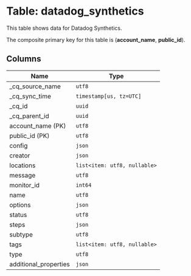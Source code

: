 # Table: datadog_synthetics

This table shows data for Datadog Synthetics.

The composite primary key for this table is (**account_name**, **public_id**).

## Columns

| Name          | Type          |
| ------------- | ------------- |
|_cq_source_name|`utf8`|
|_cq_sync_time|`timestamp[us, tz=UTC]`|
|_cq_id|`uuid`|
|_cq_parent_id|`uuid`|
|account_name (PK)|`utf8`|
|public_id (PK)|`utf8`|
|config|`json`|
|creator|`json`|
|locations|`list<item: utf8, nullable>`|
|message|`utf8`|
|monitor_id|`int64`|
|name|`utf8`|
|options|`json`|
|status|`utf8`|
|steps|`json`|
|subtype|`utf8`|
|tags|`list<item: utf8, nullable>`|
|type|`utf8`|
|additional_properties|`json`|